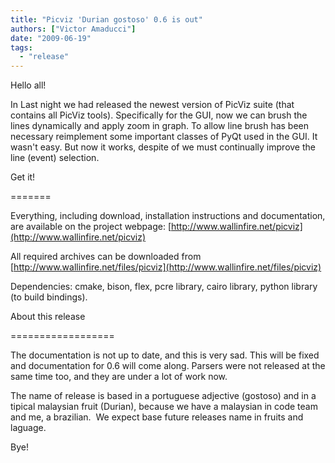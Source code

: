 ```yaml
---
title: "Picviz 'Durian gostoso' 0.6 is out"
authors: ["Victor Amaducci"]
date: "2009-06-19"
tags: 
  - "release"
---
```


Hello all!

  

In Last night we had released the newest version of PicViz suite (that contains all PicViz tools). Specifically for the GUI, now we can brush the lines dynamically and apply zoom in graph. To allow line brush has been necessary reimplement some important classes of PyQt used in the GUI. It wasn't easy. But now it works, despite of we must continually improve the line (event) selection.

  
  

  

Get it!

  

\=======

  

  
Everything, including download, installation instructions and documentation,  
are available on the project webpage: [http://www.wallinfire.net/picviz](http://www.wallinfire.net/picviz)

  

  

All required archives can be downloaded from  
[http://www.wallinfire.net/files/picviz](http://www.wallinfire.net/files/picviz)

  

Dependencies: cmake, bison, flex, pcre library, cairo library, python library (to build bindings).

  

  

About this release

  

\==================

  

The documentation is not up to date, and this is very sad. This will be fixed and documentation for 0.6 will come along. Parsers were not released at the same time too, and they are under a lot of work now.

  

The name of release is based in a portuguese adjective (gostoso) and in a tipical malaysian fruit (Durian), because we have a malaysian in code team and me, a brazilian.  We expect base future releases name in fruits and laguage.

  

Bye!
